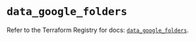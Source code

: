 # `data_google_folders`

Refer to the Terraform Registry for docs: [`data_google_folders`](https://registry.terraform.io/providers/hashicorp/google-beta/6.43.0/docs/data-sources/google_folders).

